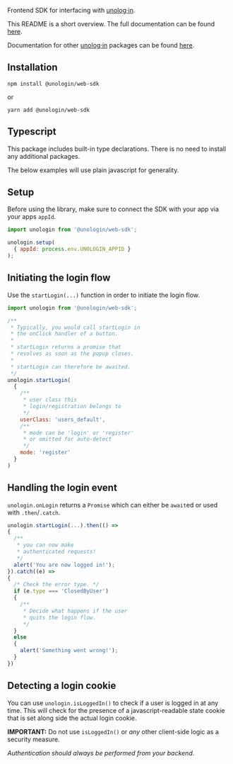 
Frontend SDK for interfacing with [unolog·in](https://unolog.in).

This README is a short overview. The full documentation can be found [here](https://unologin.github.io/web-sdk/).

Documentation for other [unolog·in](https://unolog.in) packages can be found [here](https://dashboard.unolog.in/docs).

## Installation

```
npm install @unologin/web-sdk
```

or

```
yarn add @unologin/web-sdk
```

## Typescript

This package includes built-in type declarations. There is no need to install any additional packages.

The below examples will use plain javascript for generality.

## Setup

Before using the library, make sure to connect the SDK with your app via your apps ```appId```.

```javascript
import unologin from '@unologin/web-sdk';

unologin.setup(
  { appId: process.env.UNOLOGIN_APPID }
);
```
## Initiating the login flow

Use the ```startLogin(...)``` function in order to initiate the login flow. 

```javascript
import unologin from '@unologin/web-sdk';

/**
 * Typically, you would call startLogin in
 * the onClick handler of a button.
 * 
 * startLogin returns a promise that 
 * resolves as soon as the popup closes.
 * 
 * startLogin can therefore be awaited.
 */
unologin.startLogin(
  {
    /**
     * user class this 
     * login/registration belongs to 
     */
    userClass: 'users_default',
    /**
     * mode can be 'login' or 'register'
     * or omitted for auto-detect 
     */
    mode: 'register'
  }
)

```

## Handling the login event

```unologin.onLogin``` returns a ```Promise``` which can either be ```await```ed or used with ```.then```/```.catch```.  

```javascript
unologin.startLogin(...).then(() => 
{
  /** 
   * you can now make 
   * authenticated requests! 
   */
  alert('You are now logged in!');
}).catch((e) => 
{
  /* Check the error type. */
  if (e.type === 'ClosedByUser')
  {
    /**
     * Decide what happens if the user
     * quits the login flow.
     */
  }
  else 
  {
    alert('Something went wrong!');
  }
})
```

## Detecting a login cookie

You can use ```unologin.isLoggedIn()``` to check if a user is logged in at any time. This will check for the presence of a javascript-readable state cookie that is set along side the actual login cookie. 

**IMPORTANT:** Do not use ```isLoggedIn()``` or *any* other client-side logic as a security measure. 

*Authentication should always be performed from your backend*.  
